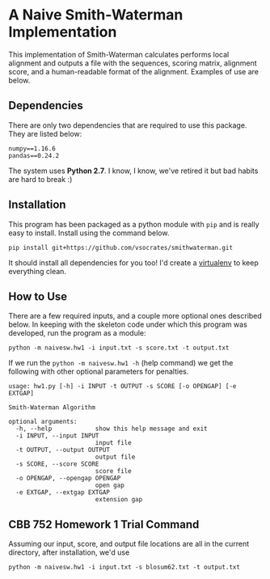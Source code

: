 # A Naive Smith-Waterman Implementation

This implementation of Smith-Waterman calculates performs local alignment and outputs a file with the sequences, scoring matrix, alignment score, and a human-readable format of the alignment. Examples of use are below. 

## Dependencies

There are only two dependencies that are required to use this package. They are listed below: 

```
numpy==1.16.6
pandas==0.24.2
```

The system uses **Python 2.7**. I know, I know, we've retired it but bad habits are hard to break :) 

## Installation

This program has been packaged as a python module with `pip` and is really easy to install. Install using the command below. 

```
pip install git+https://github.com/vsocrates/smithwaterman.git
```

It should install all dependencies for you too! I'd create a [virtualenv](https://virtualenv.pypa.io/en/latest/) to keep everything clean. 

## How to Use

There are a few required inputs, and a couple more optional ones described below. In keeping with the skeleton code under which this program was developed, run the program as a module: 

```
python -m naivesw.hw1 -i input.txt -s score.txt -t output.txt
```

If we run the `python -m naivesw.hw1 -h` (help command) we get the following with other optional parameters for penalties.

```
usage: hw1.py [-h] -i INPUT -t OUTPUT -s SCORE [-o OPENGAP] [-e EXTGAP]

Smith-Waterman Algorithm

optional arguments:
  -h, --help            show this help message and exit
  -i INPUT, --input INPUT
                        input file
  -t OUTPUT, --output OUTPUT
                        output file
  -s SCORE, --score SCORE
                        score file
  -o OPENGAP, --opengap OPENGAP
                        open gap
  -e EXTGAP, --extgap EXTGAP
                        extension gap
```

## CBB 752 Homework 1 Trial Command

Assuming our input, score, and output file locations are all in the current directory, after installation, we'd use

```
python -m naivesw.hw1 -i input.txt -s blosum62.txt -t output.txt
```
